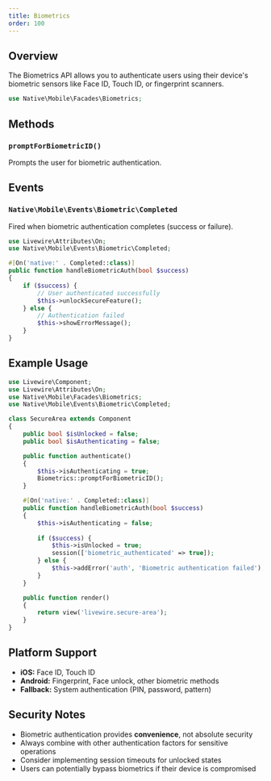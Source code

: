 ```yaml
---
title: Biometrics
order: 100
---
```


## Overview

The Biometrics API allows you to authenticate users using their device's biometric sensors like Face ID, Touch ID, or fingerprint scanners.

```php
use Native\Mobile\Facades\Biometrics;
```

## Methods

### `promptForBiometricID()`

Prompts the user for biometric authentication.

## Events

### `Native\Mobile\Events\Biometric\Completed`

Fired when biometric authentication completes (success or failure).

```php
use Livewire\Attributes\On;
use Native\Mobile\Events\Biometric\Completed;

#[On('native:' . Completed::class)]
public function handleBiometricAuth(bool $success)
{
    if ($success) {
        // User authenticated successfully
        $this->unlockSecureFeature();
    } else {
        // Authentication failed
        $this->showErrorMessage();
    }
}
```

## Example Usage

```php
use Livewire\Component;
use Livewire\Attributes\On;
use Native\Mobile\Facades\Biometrics;
use Native\Mobile\Events\Biometric\Completed;

class SecureArea extends Component
{
    public bool $isUnlocked = false;
    public bool $isAuthenticating = false;

    public function authenticate()
    {
        $this->isAuthenticating = true;
        Biometrics::promptForBiometricID();
    }

    #[On('native:' . Completed::class)]
    public function handleBiometricAuth(bool $success)
    {
        $this->isAuthenticating = false;
        
        if ($success) {
            $this->isUnlocked = true;
            session(['biometric_authenticated' => true]);
        } else {
            $this->addError('auth', 'Biometric authentication failed');
        }
    }

    public function render()
    {
        return view('livewire.secure-area');
    }
}
```

## Platform Support

- **iOS:** Face ID, Touch ID
- **Android:** Fingerprint, Face unlock, other biometric methods
- **Fallback:** System authentication (PIN, password, pattern)

## Security Notes

- Biometric authentication provides **convenience**, not absolute security
- Always combine with other authentication factors for sensitive operations
- Consider implementing session timeouts for unlocked states
- Users can potentially bypass biometrics if their device is compromised
